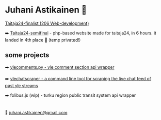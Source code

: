 # Juhani Astikainen 👋

[Taitaja24-finalist (206 Web-development)](https://www.skillsfinland.fi/taitaja-tapahtuma)

➡️ [Taitaja24-semifinal](https://github.com/juhanias/taitaja24-semifinal) - php-based website made for taitaja24, in 6 hours. it landed in 4th place 🎉 (temp privated!)

## some projects
➡️ [ylecomments.py - yle comment section api wrapper](https://github.com/juhanias/ylecomments)

➡️ [ylechatscraper - a command line tool for scraping the live chat feed of past yle streams](https://github.com/juhanias/ylechatscraper)

➡️ folibus.js (wip) - turku region public transit system api wrapper
<br><br><br>
📧 juhani.astikainen@gmail.com

<!--
**juhanias/juhanias** is a ✨ _special_ ✨ repository because its `README.md` (this file) appears on your GitHub profile.

Here are some ideas to get you started:

- 🔭 I’m currently working on ...
- 🌱 I’m currently learning ...
- 👯 I’m looking to collaborate on ...
- 🤔 I’m looking for help with ...
- 💬 Ask me about ...
- 📫 How to reach me: ...
- 😄 Pronouns: ...
- ⚡ Fun fact: ...
-->
